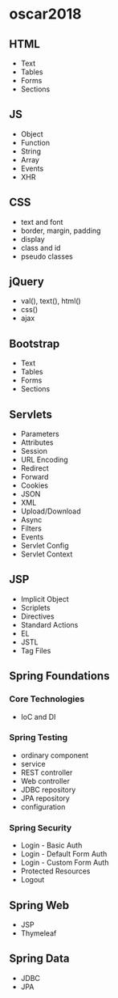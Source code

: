 # oscar2018
## HTML
* Text
* Tables
* Forms
* Sections

## JS
* Object
* Function
* String
* Array
* Events
* XHR

## CSS
* text and font
* border, margin, padding
* display
* class and id
* pseudo classes

## jQuery
* val(), text(), html()
* css()
* ajax

## Bootstrap
* Text
* Tables
* Forms
* Sections

## Servlets
* Parameters
* Attributes
* Session
* URL Encoding
* Redirect
* Forward
* Cookies
* JSON
* XML
* Upload/Download
* Async
* Filters
* Events
* Servlet Config
* Servlet Context

## JSP
* Implicit Object
* Scriplets
* Directives
* Standard Actions
* EL
* JSTL
* Tag Files

## Spring Foundations

### Core Technologies
* IoC and DI

### Spring Testing
* ordinary component
* service
* REST controller
* Web controller
* JDBC repository
* JPA repository
* configuration

### Spring Security
* Login - Basic Auth
* Login - Default Form Auth
* Login - Custom Form Auth
* Protected Resources
* Logout

## Spring Web
* JSP
* Thymeleaf

## Spring Data
* JDBC
* JPA
